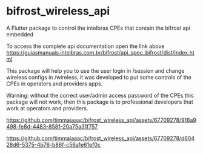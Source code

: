 # bifrost_wireless_api
A Flutter package to control the intelbras CPEs that contain the bifrost api embedded

To access the complete api documentation open the link above
<https://guiasmanuais.intelbras.com.br/bifrost/api_spec_bifrost/dist/index.html>

This package will help you to use the user login in /session and change wireless configs in /wireless, it was developed to put some controls of the CPEs in operators and providers apps. 

Warning: without the correct user/admin access password of the CPEs this package will not work, then this package is to professional developers that work at operators and providers.


https://github.com/timmaiaaac/bifrost_wireless_api/assets/67709278/916a9498-fe8d-4483-8581-20a75a31f757


https://github.com/timmaiaaac/bifrost_wireless_api/assets/67709278/d60428d6-5375-4b76-b86f-c56a1e61ef0c

